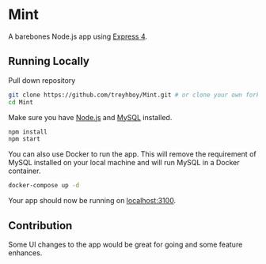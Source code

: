 # Mint

A barebones Node.js app using [Express 4](http://expressjs.com/).

## Running Locally

Pull down repository
```sh
git clone https://github.com/treyhboy/Mint.git # or clone your own fork
cd Mint
```

Make sure you have [Node.js](http://nodejs.org/) and [MySQL](https://dev.mysql.com/downloads/mysql/) installed.

```sh
npm install
npm start
```

You can also use Docker to run the app. This will remove the requirement of MySQL installed on your local machine and will run MySQL in a Docker container.
```sh
docker-compose up -d
```

Your app should now be running on [localhost:3100](http://localhost:3100/).

## Contribution

Some UI changes to the app would be great for going and some feature enhances.

